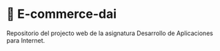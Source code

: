 # 🛒 E-commerce-dai
Repositorio del projecto web de la asignatura Desarrollo de Aplicaciones para Internet.
